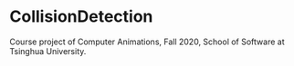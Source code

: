 # CollisionDetection

Course project of Computer Animations, Fall 2020, School of Software at Tsinghua University.
